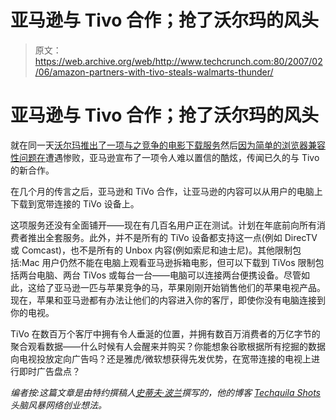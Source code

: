 # 亚马逊与 Tivo 合作；抢了沃尔玛的风头 

> 原文：<https://web.archive.org/web/http://www.techcrunch.com:80/2007/02/06/amazon-partners-with-tivo-steals-walmarts-thunder/>

# 亚马逊与 Tivo 合作；抢了沃尔玛的风头

就在同一天[沃尔玛推出了一项与之竞争的电影下载服务](https://web.archive.org/web/20221130193151/http://www.beta.techcrunch.com/2007/02/06/walmart-officially-enters-movie-download-war/)然后[因为简单的浏览器兼容性问题在](https://web.archive.org/web/20221130193151/http://www.beta.techcrunch.com/2007/02/06/nice-one-walmart/)遭遇惨败，亚马逊宣布了一项令人难以置信的酷炫，传闻已久的与 Tivo 的新合作。

在几个月的传言之后，亚马逊和 TiVo 合作，让亚马逊的内容可以从用户的电脑上下载到宽带连接的 TiVo 设备上。

这项服务还没有全面铺开——现在有几百名用户正在测试。计划在年底前向所有消费者推出全套服务。此外，并不是所有的 TiVo 设备都支持这一点(例如 DirecTV 或 Comcast)，也不是所有的 Unbox 内容(例如索尼和迪士尼)。其他限制包括:Mac 用户仍然不能在电脑上观看亚马逊拆箱电影，但可以下载到 TiVos 限制包括两台电脑、两台 TiVos 或每台一台——电脑可以连接两台便携设备。尽管如此，这给了亚马逊一匹与苹果竞争的马，苹果刚刚开始销售他们的苹果电视产品。现在，苹果和亚马逊都有办法让他们的内容进入你的客厅，即使你没有电脑连接到你的电视。

TiVo 在数百万个客厅中拥有令人垂涎的位置，并拥有数百万消费者的万亿字节的聚合观看数据——什么时候有人会醒来并购买？你能想象谷歌根据所有挖掘的数据向电视投放定向广告吗？还是雅虎/微软想获得先发优势，在宽带连接的电视上进行即时广告盘点？

*编者按:这篇文章是由特约撰稿人[史蒂夫·波兰](https://web.archive.org/web/20221130193151/http://www.vestedventures.com/)撰写的，他的博客 [Techquila Shots](https://web.archive.org/web/20221130193151/http://www.techquilashots.com/) 头脑风暴网络创业想法。*